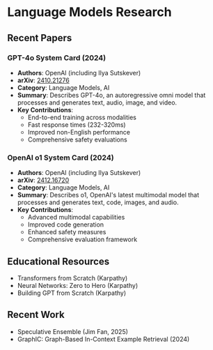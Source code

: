 # Language Models Research

## Recent Papers

### GPT-4o System Card (2024)
- **Authors**: OpenAI (including Ilya Sutskever)
- **arXiv**: [2410.21276](https://arxiv.org/abs/2410.21276)
- **Category**: Language Models, AI
- **Summary**: Describes GPT-4o, an autoregressive omni model that processes and generates text, audio, image, and video.
- **Key Contributions**:
  - End-to-end training across modalities
  - Fast response times (232-320ms)
  - Improved non-English performance
  - Comprehensive safety evaluations

### OpenAI o1 System Card (2024)
- **Authors**: OpenAI (including Ilya Sutskever)
- **arXiv**: [2412.16720](https://arxiv.org/abs/2412.16720)
- **Category**: Language Models, AI
- **Summary**: Describes o1, OpenAI's latest multimodal model that processes and generates text, code, images, and audio.
- **Key Contributions**:
  - Advanced multimodal capabilities
  - Improved code generation
  - Enhanced safety measures
  - Comprehensive evaluation framework

## Educational Resources
- Transformers from Scratch (Karpathy)
- Neural Networks: Zero to Hero (Karpathy)
- Building GPT from Scratch (Karpathy)

## Recent Work
- Speculative Ensemble (Jim Fan, 2025)
- GraphIC: Graph-Based In-Context Example Retrieval (2024)
